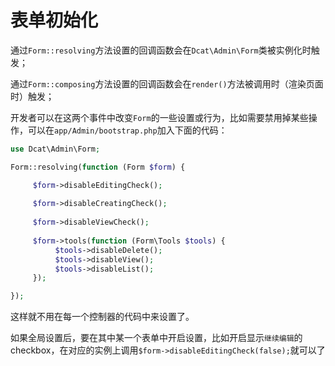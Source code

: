 # 表单初始化

通过`Form::resolving`方法设置的回调函数会在`Dcat\Admin\Form`类被实例化时触发；

通过`Form::composing`方法设置的回调函数会在`render()`方法被调用时（渲染页面时）触发；

开发者可以在这两个事件中改变`Form`的一些设置或行为，比如需要禁用掉某些操作，可以在`app/Admin/bootstrap.php`加入下面的代码：

```php
use Dcat\Admin\Form;

Form::resolving(function (Form $form) {

     $form->disableEditingCheck();
    
     $form->disableCreatingCheck();
    
     $form->disableViewCheck();
    
     $form->tools(function (Form\Tools $tools) {
          $tools->disableDelete();
          $tools->disableView();
          $tools->disableList();
     });

});
```
这样就不用在每一个控制器的代码中来设置了。

如果全局设置后，要在其中某一个表单中开启设置，比如开启显示`继续编辑`的checkbox，在对应的实例上调用`$form->disableEditingCheck(false);`就可以了